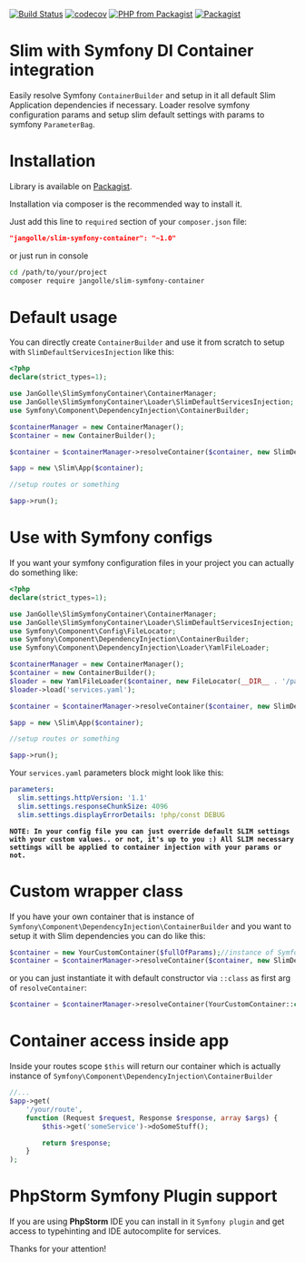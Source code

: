 [![Build Status](https://travis-ci.org/JanGolle/slim-symfony-container.svg?branch=master)](https://travis-ci.org/JanGolle/slim-symfony-container)
[![codecov](https://codecov.io/gh/JanGolle/slim-symfony-container/branch/master/graph/badge.svg)](https://codecov.io/gh/JanGolle/slim-symfony-container)
[![PHP from Packagist](https://img.shields.io/packagist/php-v/jangolle/slim-symfony-container.svg)](https://packagist.org/packages/jangolle/slim-symfony-container)
[![Packagist](https://img.shields.io/packagist/v/jangolle/slim-symfony-container.svg)](https://packagist.org/packages/jangolle/slim-symfony-container)

# Slim with Symfony DI Container integration

Easily resolve Symfony `ContainerBuilder` and setup in it all default Slim Application dependencies if necessary. Loader resolve symfony configuration params and setup slim default settings with params to symfony `ParameterBag`.

# Installation

Library is available on [Packagist](https://packagist.org/packages/jangolle/slim-symfony-container).

Installation via composer is the recommended way to install it.

Just add this line to `required` section of your `composer.json` file:

```json
"jangolle/slim-symfony-container": "~1.0"
```

or just run in console

```sh
cd /path/to/your/project
composer require jangolle/slim-symfony-container
```
# Default usage

You can directly create `ContainerBuilder` and use it from scratch to setup with `SlimDefaultServicesInjection` like this:

```php
<?php
declare(strict_types=1);

use JanGolle\SlimSymfonyContainer\ContainerManager;
use JanGolle\SlimSymfonyContainer\Loader\SlimDefaultServicesInjection;
use Symfony\Component\DependencyInjection\ContainerBuilder;

$containerManager = new ContainerManager();
$container = new ContainerBuilder();

$container = $containerManager->resolveContainer($container, new SlimDefaultServicesInjection());

$app = new \Slim\App($container);

//setup routes or something

$app->run();

```

# Use with Symfony configs

If you want your symfony configuration files in your project you can actually do something like:

```php
<?php
declare(strict_types=1);

use JanGolle\SlimSymfonyContainer\ContainerManager;
use JanGolle\SlimSymfonyContainer\Loader\SlimDefaultServicesInjection;
use Symfony\Component\Config\FileLocator;
use Symfony\Component\DependencyInjection\ContainerBuilder;
use Symfony\Component\DependencyInjection\Loader\YamlFileLoader;

$containerManager = new ContainerManager();
$container = new ContainerBuilder();
$loader = new YamlFileLoader($container, new FileLocator(__DIR__ . '/path/to/config'));
$loader->load('services.yaml');

$container = $containerManager->resolveContainer($container, new SlimDefaultServicesInjection());

$app = new \Slim\App($container);

//setup routes or something

$app->run();
```

Your `services.yaml` parameters block might look like this:

```yaml
parameters:
  slim.settings.httpVersion: '1.1'
  slim.settings.responseChunkSize: 4096
  slim.settings.displayErrorDetails: !php/const DEBUG

```

**`NOTE: In your config file you can just override default SLIM settings with your custom values.. or not, it's up to you :) All SLIM necessary settings will be applied to container injection with your params or not.`**

# Custom wrapper class

If you have your own container that is instance of `Symfony\Component\DependencyInjection\ContainerBuilder` and you want to setup it with Slim dependencies you can do like this:

```php
$container = new YourCustomContainer($fullOfParams);//instance of Symfony\Component\DependencyInjection\ContainerBuilder
$container = $containerManager->resolveContainer($container, new SlimDefaultServicesInjection());

```

or you can just instantiate it with default constructor via `::class` as first arg of `resolveContainer`:

```php
$container = $containerManager->resolveContainer(YourCustomContainer::class, new SlimDefaultServicesInjection());

```

# Container access inside app

Inside your routes scope `$this` will return our container which is actually instance of `Symfony\Component\DependencyInjection\ContainerBuilder`

```php
//...
$app->get(
    '/your/route',
    function (Request $request, Response $response, array $args) {
        $this->get('someService')->doSomeStuff();

        return $response;
    }
);
```

# PhpStorm Symfony Plugin support

If you are using **PhpStorm** IDE you can install in it `Symfony plugin` and get access to typehinting and IDE autocomplite for services.


Thanks for your attention!
